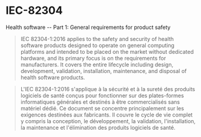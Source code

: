 # IEC-82304
Health software -- Part 1: General requirements for product safety

> IEC 82304-1:2016 applies to the safety and security of health software products designed to operate on general computing platforms and intended to be placed on the market without dedicated hardware, and its primary focus is on the requirements for manufacturers. It covers the entire lifecycle including design, development, validation, installation, maintenance, and disposal of health software products.

> L'IEC 82304-1:2016 s'applique à la sécurité et à la sureté des produits logiciels de santé conçus pour fonctionner sur des plates-formes informatiques générales et destinés à être commercialisés sans matériel dédié. Ce document se concentre principalement sur les exigences destinées aux fabricants. Il couvre le cycle de vie complet y compris la conception, le développement, la validation, l'installation, la maintenance et l'élimination des produits logiciels de santé.
